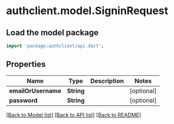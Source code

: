# authclient.model.SigninRequest

## Load the model package
```dart
import 'package:authclient/api.dart';
```

## Properties
Name | Type | Description | Notes
------------ | ------------- | ------------- | -------------
**emailOrUsername** | **String** |  | [optional] 
**password** | **String** |  | [optional] 

[[Back to Model list]](../README.md#documentation-for-models) [[Back to API list]](../README.md#documentation-for-api-endpoints) [[Back to README]](../README.md)


